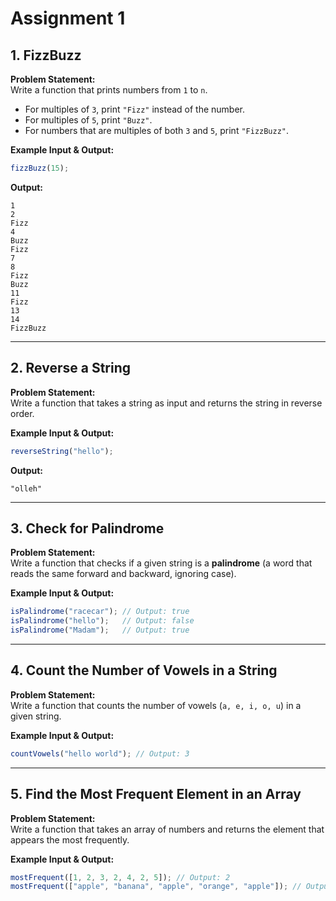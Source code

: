 # Assignment 1

## 1. FizzBuzz 
**Problem Statement:**  
Write a function that prints numbers from `1` to `n`.  
- For multiples of `3`, print `"Fizz"` instead of the number.  
- For multiples of `5`, print `"Buzz"`.  
- For numbers that are multiples of both `3` and `5`, print `"FizzBuzz"`.  

**Example Input & Output:**  
```js
fizzBuzz(15);
```
**Output:**  
```
1
2
Fizz
4
Buzz
Fizz
7
8
Fizz
Buzz
11
Fizz
13
14
FizzBuzz
```
---

## 2. Reverse a String 
**Problem Statement:**  
Write a function that takes a string as input and returns the string in reverse order.  

**Example Input & Output:**  
```js
reverseString("hello"); 
```
**Output:**  
```
"olleh"
```
---

## 3. Check for Palindrome 
**Problem Statement:**  
Write a function that checks if a given string is a **palindrome** (a word that reads the same forward and backward, ignoring case).  

**Example Input & Output:**  
```js
isPalindrome("racecar"); // Output: true
isPalindrome("hello");   // Output: false
isPalindrome("Madam");   // Output: true
```
---

## 4. Count the Number of Vowels in a String
**Problem Statement:**  
Write a function that counts the number of vowels (`a, e, i, o, u`) in a given string.  

**Example Input & Output:**  
```js
countVowels("hello world"); // Output: 3
```

---

## 5. Find the Most Frequent Element in an Array 
**Problem Statement:**  
Write a function that takes an array of numbers and returns the element that appears the most frequently.  

**Example Input & Output:**  
```js
mostFrequent([1, 2, 3, 2, 4, 2, 5]); // Output: 2
mostFrequent(["apple", "banana", "apple", "orange", "apple"]); // Output: "apple"
```

